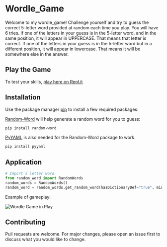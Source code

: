 # Wordle_Game

Welcome to my wordle_game!
Challenge yourself and try to guess the correct 5-letter word provided at random each time you play. You will have 6 tries.
If one of the letters in your guess is in the 5-letter word, and in the same position, it will appear in UPPERCASE. That means that letter is correct.
If one of the letters in your guess is in the 5-letter word but in a different position, it will appear in lowercase. That means it will be somewhere else in the answer.

## Play the Game
To test your skills, [play here on Repl.it](https://replit.com/@ChrisSulva/wordlegame#main.py)

## Installation

Use the package manager [pip](https://pip.pypa.io/en/stable/) to install a few required packages:

[Random-Word](https://pypi.org/project/Random-Word/) will help generate a random word for you to guess:

```bash
pip install random-word
```

[PyYAML](https://pypi.org/project/PyYAML/) is also needed for the Random-Word package to work.

```bash
pip install pyyaml
```

## Application

```python
# Import 5 letter word
from random_word import RandomWords
random_words = RandomWords()
random_word = random_words.get_random_word(hasDictionaryDef="true", minCorpusCount=800, minLength=5, maxLength=5).lower()
```

Example of gameplay:

![Wordle Game in Play](https://thumbs.gfycat.com/EssentialBothGermanspitz-size_restricted.gif)


## Contributing
Pull requests are welcome. For major changes, please open an issue first to discuss what you would like to change.
